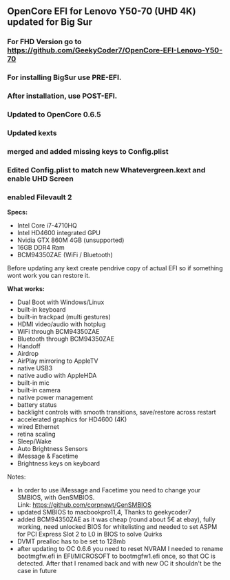 ## OpenCore EFI for Lenovo Y50-70 (UHD 4K) updated for Big Sur

### For FHD Version go to https://github.com/GeekyCoder7/OpenCore-EFI-Lenovo-Y50-70
### For installing BigSur use PRE-EFI.
### After installation, use POST-EFI.



### Updated to OpenCore 0.6.5
### Updated kexts
### merged and added missing keys to Config.plist
### Edited Config.plist to match new Whatevergreen.kext and enable UHD Screen
### enabled Filevault 2

**Specs:**
  - Intel Core i7-4710HQ
  - Intel HD4600 integrated GPU
  - Nvidia GTX 860M 4GB (unsupported)
  - 16GB DDR4 Ram
  - BCM94350ZAE (WiFi / Bluetooth)
 
 Before updating any kext create pendrive copy of actual EFI so if something wont
 work you can restore it.
 
 **What works:**
 
 - Dual Boot with Windows/Linux
 - built-in keyboard
 - built-in trackpad (multi gestures)
 - HDMI video/audio with hotplug
 - WiFi through BCM94350ZAE
 - Bluetooth through BCM94350ZAE
 - Handoff
 - Airdrop
 - AirPlay mirroring to AppleTV
 - native USB3
 - native audio with AppleHDA
 - built-in mic
 - built-in camera
 - native power management
 - battery status
 - backlight controls with smooth transitions, save/restore across restart
 - accelerated graphics for HD4600 (4K)
 - wired Ethernet
 - retina scaling
 - Sleep/Wake
 - Auto Brightness Sensors
 - iMessage & Facetime
 - Brightness keys on keyboard
 
 
 


Notes: 
- In order to use iMessage and Facetime you need to change your SMBIOS, with GenSMBIOS.<br>
Link: https://github.com/corpnewt/GenSMBIOS <br>
- updated SMBIOS to macbookpro11,4, Thanks to geekycoder7
- added BCM94350ZAE as it was cheap (round about 5€ at ebay), fully working, need unlocked BIOS for whitelisting and needed to set ASPM for PCI Express Slot 2 to L0 in BIOS to solve Quirks
- DVMT prealloc has to be set to 128mb
- after updating to OC 0.6.6 you need to reset NVRAM
  I needed to rename bootmgfw.efi in EFI/MICROSOFT to bootmgfw1.efi once, so that OC is detected. After that I renamed back and with new OC it shouldn't be the case in future

